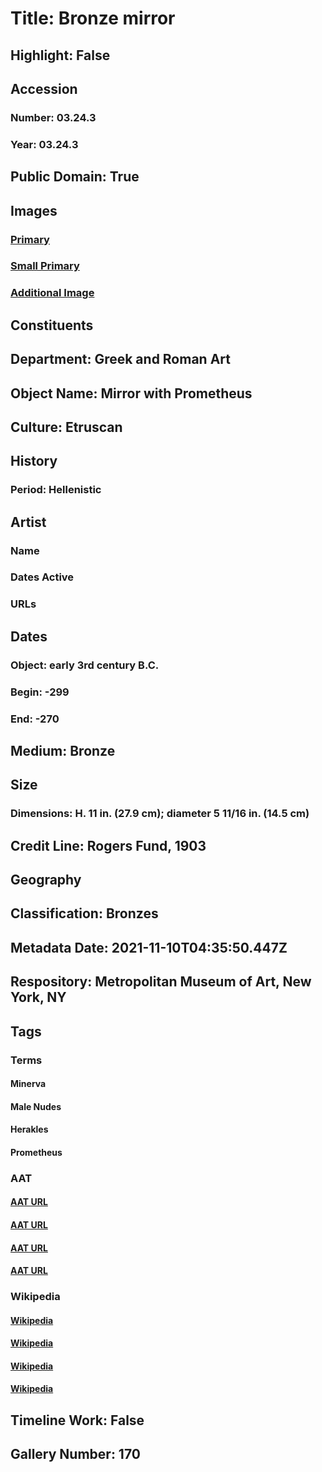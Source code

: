 # Title: Bronze mirror
## Highlight: False
## Accession
### Number: 03.24.3
### Year: 03.24.3
## Public Domain: True
## Images
### [Primary](https://images.metmuseum.org/CRDImages/gr/original/DP251316.jpg)
### [Small Primary](https://images.metmuseum.org/CRDImages/gr/web-large/DP251316.jpg)
### [Additional Image](https://images.metmuseum.org/CRDImages/gr/original/DP251337.jpg)
## Constituents
## Department: Greek and Roman Art
## Object Name: Mirror with Prometheus
## Culture: Etruscan
## History
### Period: Hellenistic
## Artist
### Name
### Dates Active
### URLs
## Dates
### Object: early 3rd century B.C.
### Begin: -299
### End: -270
## Medium: Bronze
## Size
### Dimensions: H. 11 in. (27.9 cm); diameter 5 11/16 in. (14.5 cm)
## Credit Line: Rogers Fund, 1903
## Geography
## Classification: Bronzes
## Metadata Date: 2021-11-10T04:35:50.447Z
## Respository: Metropolitan Museum of Art, New York, NY
## Tags
### Terms
#### Minerva
#### Male Nudes
#### Herakles
#### Prometheus
### AAT
#### [AAT URL](http://vocab.getty.edu/page/ia/901001041)
#### [AAT URL](http://vocab.getty.edu/page/aat/300189568)
#### [AAT URL](http://vocab.getty.edu/page/ia/901000042)
#### [AAT URL](http://vocab.getty.edu/page/ia/901000734)
### Wikipedia
#### [Wikipedia]()
#### [Wikipedia]()
#### [Wikipedia]()
#### [Wikipedia]()
## Timeline Work: False
## Gallery Number: 170